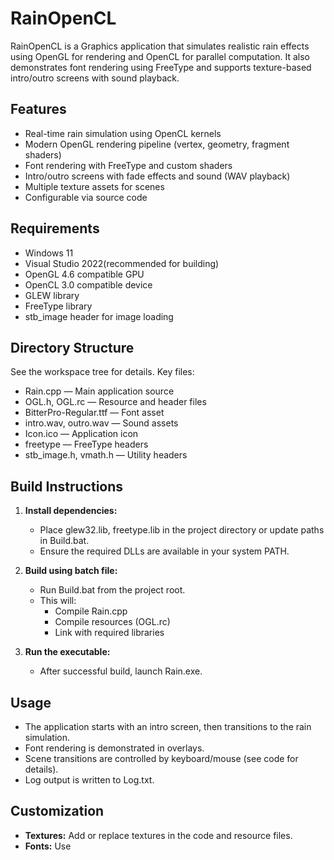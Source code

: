 # RainOpenCL

RainOpenCL is a Graphics application that simulates realistic rain effects using OpenGL for rendering and OpenCL for parallel computation. It also demonstrates font rendering using FreeType and supports texture-based intro/outro screens with sound playback.

## Features

- Real-time rain simulation using OpenCL kernels
- Modern OpenGL rendering pipeline (vertex, geometry, fragment shaders)
- Font rendering with FreeType and custom shaders
- Intro/outro screens with fade effects and sound (WAV playback)
- Multiple texture assets for scenes
- Configurable via source code

## Requirements

- Windows 11
- Visual Studio 2022(recommended for building)
- OpenGL 4.6 compatible GPU
- OpenCL 3.0 compatible device
- GLEW library
- FreeType library
- stb_image header for image loading

## Directory Structure

See the workspace tree for details. Key files:

- Rain.cpp — Main application source
- OGL.h, OGL.rc — Resource and header files
- BitterPro-Regular.ttf — Font asset
- intro.wav, outro.wav — Sound assets
- Icon.ico — Application icon
- freetype — FreeType headers
- stb_image.h, vmath.h — Utility headers

## Build Instructions

1. **Install dependencies:**
   - Place glew32.lib, freetype.lib in the project directory or update paths in Build.bat.
   - Ensure the required DLLs are available in your system PATH.

2. **Build using batch file:**
   - Run Build.bat from the project root.
   - This will:
     - Compile Rain.cpp
     - Compile resources (OGL.rc)
     - Link with required libraries

3. **Run the executable:**
   - After successful build, launch Rain.exe.

## Usage

- The application starts with an intro screen, then transitions to the rain simulation.
- Font rendering is demonstrated in overlays.
- Scene transitions are controlled by keyboard/mouse (see code for details).
- Log output is written to Log.txt.

## Customization

- **Textures:** Add or replace textures in the code and resource files.
- **Fonts:** Use